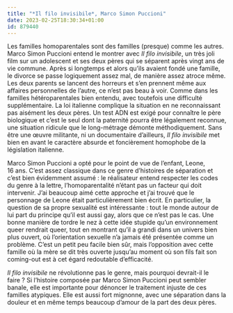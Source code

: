 ```yaml
---
title: "*Il filo invisibile*, Marco Simon Puccioni"
date: 2023-02-25T18:30:34+01:00
id: 879440 
---
```


Les familles homoparentales sont des familles (presque) comme les autres. Marco Simon Puccioni entend le montrer avec *Il filo invisibile*, un très joli film sur un adolescent et ses deux pères qui se séparent après vingt ans de vie commune. Après si longtemps et alors qu’ils avaient fondé une famille, le divorce se passe logiquement assez mal, de manière assez atroce même. Les deux parents se lancent des horreurs et s’en prennent même aux affaires personnelles de l’autre, ce n’est pas beau à voir. Comme dans les familles hétéroparentales bien entendu, avec toutefois une difficulté supplémentaire. La loi italienne complique la situation en ne reconnaissant pas aisément les deux pères. Un test ADN est exigé pour connaître le père biologique et c’est le seul dont la paternité pourra être légalement reconnue, une situation ridicule que le long-métrage démonte méthodiquement. Sans être une œuvre militante, ni un documentaire d’ailleurs, *Il filo invisibile* met bien en avant le caractère absurde et foncièrement homophobe de la législation italienne. 

Marco Simon Puccioni a opté pour le point de vue de l’enfant, Leone, 16 ans. C’est assez classique dans ce genre d’histoires de séparation et c’est bien évidemment assumé : le réalisateur entend respecter les codes du genre à la lettre, l’homoparentalité n’étant pas un facteur qui doit intervenir. J’ai beaucoup aimé cette approche et j’ai trouvé que le personnage de Leone était particulièrement bien écrit. En particulier, la question de sa propre sexualité est intéressante : tout le monde autour de lui part du principe qu’il est aussi gay, alors que ce n’est pas le cas. Une bonne manière de tordre le nez à cette idée stupide qu’un environnement queer rendrait queer, tout en montrant qu’il a grandi dans un univers bien plus ouvert, où l’orientation sexuelle n’a jamais été présentée comme un problème. C’est un petit peu facile bien sûr, mais l’opposition avec cette famille où la mère se dit très ouverte jusqu’au moment où son fils fait son coming-out est à cet égard redoutable d’efficacité. 

*Il filo invisibile* ne révolutionne pas le genre, mais pourquoi devrait-il le faire ? Si l’histoire composée par Marco Simon Puccioni peut sembler banale, elle est importante pour dénoncer le traitement injuste de ces familles atypiques. Elle est aussi fort mignonne, avec une séparation dans la douleur et en même temps beaucoup d’amour de la part des deux pères. 